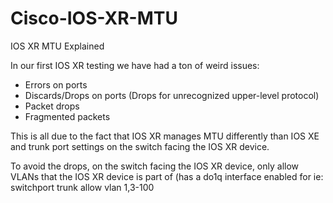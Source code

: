 # Cisco-IOS-XR-MTU
IOS XR MTU Explained

In our first IOS XR testing we have had a ton of weird issues:
- Errors on ports
- Discards/Drops on ports (Drops for unrecognized upper-level protocol)
- Packet drops
- Fragmented packets

This is all due to the fact that IOS XR manages MTU differently than IOS XE and trunk port settings on the switch facing the IOS XR device.

To avoid the drops, on the switch facing the IOS XR device, only allow VLANs that the IOS XR device is part of (has a do1q interface enabled for
ie: switchport trunk allow vlan 1,3-100
